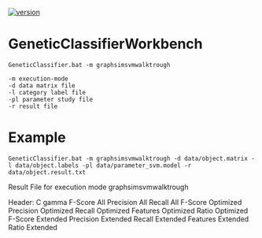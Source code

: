 [![version](https://img.shields.io/github/license/texttechnologylab/reCAPTCHA)]()

# GeneticClassifierWorkbench
```
GeneticClassifier.bat -m graphsimsvmwalktrough

-m execution-mode
-d data matrix file
-l category label file
-pl parameter study file
-r result file
```

# Example
```
GeneticClassifier.bat -m graphsimsvmwalktrough -d data/object.matrix -l data/object.labels -pl data/parameter_svm.model -r data/object.result.txt
```

Result File for execution mode graphsimsvmwalktrough

Header:
C	gamma	F-Score All	Precision All	Recall All	F-Score Optimized	Precision Optimized	Recall Optimized	Features Optimized	Ratio Optimized	F-Score Extended	Precision Extended	Recall Extended	Features Extended	Ratio Extended
